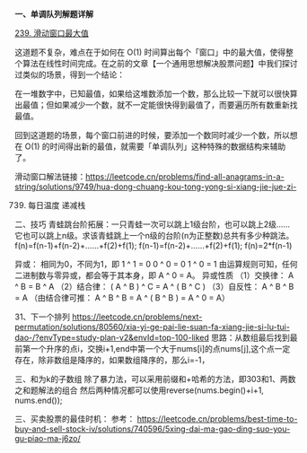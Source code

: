 **一、单调队列解题详解**

[239. 滑动窗口最大值](https://leetcode.cn/problems/sliding-window-maximum/)

这道题不复杂，难点在于如何在 O(1) 时间算出每个「窗口」中的最大值，使得整个算法在线性时间完成。在之前的文章【一个通用思想解决股票问题】中我们探讨过类似的场景，得到一个结论：

在一堆数字中，已知最值，如果给这堆数添加一个数，那么比较一下就可以很快算出最值；但如果减少一个数，就不一定能很快得到最值了，而要遍历所有数重新找最值。

回到这道题的场景，每个窗口前进的时候，要添加一个数同时减少一个数，所以想在 O(1) 的时间得出新的最值，就需要「单调队列」这种特殊的数据结构来辅助了。

滑动窗口解法链接：https://leetcode.cn/problems/find-all-anagrams-in-a-string/solutions/9749/hua-dong-chuang-kou-tong-yong-si-xiang-jie-jue-zi-

739. 每日温度
      递减栈

二、技巧
青蛙跳台阶拓展：一只青蛙一次可以跳上1级台阶，也可以跳上2级……它也可以跳上n级。求该青蛙跳上一个n级的台阶(n为正整数)总共有多少种跳法。
f(n)=f(n-1)+f(n-2)+……+f(2)+f(1);
f(n-1)=f(n-2)+……+f(2)+f(1);
f(n)=2*f(n-1)


异或：
相同为0，不同为1，即
1 ^ 1 = 0
0 ^ 0 = 0
1 ^ 0 = 1
由运算规则可知，任何二进制数与零异或，都会等于其本身，即 A ^ 0 = A。
异或性质
（1）交换律： A ^ B = B ^ A
（2）结合律： ( A ^ B ) ^ C = A ^ ( B ^ C )
（3）自反性： A ^ B ^ B = A （由结合律可推： A ^ B ^ B = A ^ ( B ^ B ) = A ^ 0 = A）


31、下一个排列
https://leetcode.cn/problems/next-permutation/solutions/80560/xia-yi-ge-pai-lie-suan-fa-xiang-jie-si-lu-tui-dao-/?envType=study-plan-v2&envId=top-100-liked
思路：从数组最后找到最前第一个升序的点i，交换i+1,end中第一个大于nums[i]的点nums[j],这个点一定存在，除非数组是降序的，如果数组降序的，那么i=-1，


三、和为k的子数组
除了暴力法，可以采用前缀和+哈希的方法，即303和1、两数之和题解法的组合
然后两种情况都可以使用reverse(nums.begin()+i+1, nums.end());


三、买卖股票的最佳时机：
参考：
https://leetcode.cn/problems/best-time-to-buy-and-sell-stock-iv/solutions/740596/5xing-dai-ma-gao-ding-suo-you-gu-piao-ma-j6zo/
